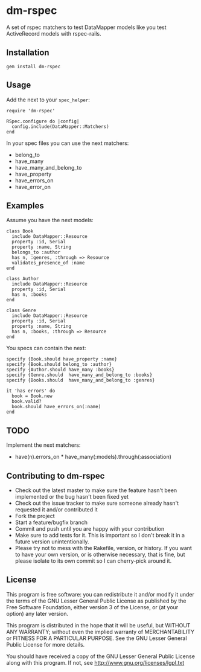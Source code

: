 # dm-rspec

A set of rspec matchers to test DataMapper models like you test ActiveRecord models with rspec-rails.


## Installation

    gem install dm-rspec


## Usage
    
Add the next to your `spec_helper`:

    require 'dm-rspec'
    
    RSpec.configure do |config|
      config.include(DataMapper::Matchers)
    end

In your spec files you can use the next matchers:

* belong\_to
* have\_many
* have\_many\_and\_belong\_to
* have\_property
* have\_errors\_on
* have\_error\_on


## Examples

Assume you have the next models:

    class Book
      include DataMapper::Resource
      property :id, Serial
      property :name, String
      belongs_to :author
      has n, :genres, :through => Resource
      validates_presence_of :name
    end

    class Author
      include DataMapper::Resource
      property :id, Serial
      has n, :books
    end

    class Genre
      include DataMapper::Resource
      property :id, Serial
      property :name, String
      has n, :books, :through => Resource
    end

You specs can contain the next:

    specify {Book.should have_property :name}
    specify {Book.should belong_to :author}
    specify {Author.should have_many :books}
    specify {Genre.should  have_many_and_belong_to :books}
    specify {Books.should  have_many_and_belong_to :genres}

    it 'has errors' do
      book = Book.new
      book.valid?
      book.should have_errors_on(:name)
    end


## TODO

Implement the next matchers:
* have(n).errors\_on * have\_many(:models).through(:association) 


## Contributing to dm-rspec
 
* Check out the latest master to make sure the feature hasn't been implemented or the bug hasn't been fixed yet
* Check out the issue tracker to make sure someone already hasn't requested it and/or contributed it
* Fork the project
* Start a feature/bugfix branch
* Commit and push until you are happy with your contribution
* Make sure to add tests for it. This is important so I don't break it in a future version unintentionally.
* Please try not to mess with the Rakefile, version, or history. If you want to have your own version, or is otherwise necessary, that is fine, but please isolate to its own commit so I can cherry-pick around it.


## License

This program is free software: you can redistribute it and/or modify
it under the terms of the GNU Lesser General Public License as published by
the Free Software Foundation, either version 3 of the License, or
(at your option) any later version.

This program is distributed in the hope that it will be useful,
but WITHOUT ANY WARRANTY; without even the implied warranty of
MERCHANTABILITY or FITNESS FOR A PARTICULAR PURPOSE.  See the
GNU Lesser General Public License for more details.

You should have received a copy of the GNU Lesser General Public License
along with this program.  If not, see <http://www.gnu.org/licenses/lgpl.txt>
